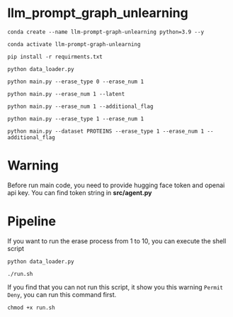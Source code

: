 # llm_prompt_graph_unlearning

```shell
conda create --name llm-prompt-graph-unlearning python=3.9 --y

conda activate llm-prompt-graph-unlearning

pip install -r requirments.txt

python data_loader.py

python main.py --erase_type 0 --erase_num 1

python main.py --erase_num 1 --latent

python main.py --erase_num 1 --additional_flag

python main.py --erase_type 1 --erase_num 1

python main.py --dataset PROTEINS --erase_type 1 --erase_num 1 --additional_flag
```

# Warning

Before run main code, you need to provide hugging face token and openai api key. You can find token string in **src/agent.py**

# Pipeline

If you want to run the erase process from 1 to 10, you can execute the shell script

```shell
python data_loader.py

./run.sh
```

If you find that you can not run this script, it show you this warning `Permit Deny`, you can run this command first.

```shell
chmod +x run.sh
```